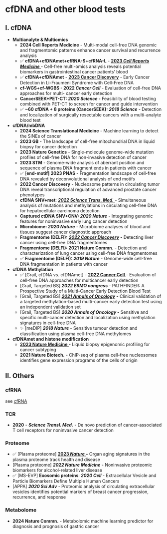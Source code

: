 
# cfDNA and other blood tests

## I. cfDNA

* **Multianalyte & Multiomics**&#x20;
  * **2024 Cell Reports Medicine** - Multi-modal cell-free DNA genomic and fragmentomic patterns enhance cancer survival and recurrence analysis
  * ✅ **cfDNA+cfDNAmet+cfRNA-S+cfRNA-L** - [**2023&#x20;**_**Cell Reports Medicine**_ ](https://www.cell.com/cell-reports-medicine/fulltext/S2666-3791\(23\)00475-5)- Cell-free multi-omics analysis reveals potential biomarkers in gastrointestinal cancer patients’ blood
  * ✅ **cfDNA+cfDNAmet** - [**2023 Cancer Discovery**](https://aacrjournals.org/cancerdiscovery/article/doi/10.1158/2159-8290.CD-23-0456/729598/Early-Cancer-Detection-in-Li-Fraumeni-Syndrome) - Early Cancer Detection in Li-Fraumeni Syndrome with Cell-Free DNA&#x20;
  * **cf-WGS+cf-WGBS - 2022&#x20;**_**Cancer Cell**_ - Evaluation of cell-free DNA approaches for multi- cancer early detection
  * **CancerSEEK+PET-CT:&#x20;**_**2020 Science -**_ Feasibility of blood testing combined with PET-CT to screen for cancer and guide intervention
  * ✅ **\~60 cfDNA + 8 proteins (CancerSEEK):&#x20;**_**2018 Science**_ - Detection and localization of surgically resectable cancers with a multi-analyte blood test
* **cfDNA/mbDNA** &#x20;
  * **2024 Science Translational Medicine** - Machine learning to detect the SINEs of cancer
  * **2023 GB** - The landscape of cell-free mitochondrial DNA in liquid biopsy for cancer detection
  * **2023 Nature Genetics** - Single-molecule genome-wide mutation profiles of cell-free DNA for non-invasive detection of cancer
  * **2023 STM** - Genome-wide analysis of aberrant position and sequence of plasma DNA fragment ends in patients with cancer
  * &#x20;✅ \[**end-motif]** **2023 PNAS** - Fragmentation landscape of cell-free DNA revealed by deconvolutional analysis of end motifs
  * **2022 Cancer Discovery** - Nucleosome patterns in circulating tumor DNA reveal transcriptional regulation of advanced prostate cancer phenotypes
  * **cfDNA SNV+met**: [_**2022 Science Trans. Med.**_ ](https://www.science.org/doi/10.1126/scitranslmed.abp8704)- Simultaneous analysis of mutations and methylations in circulating cell-free DNA for hepatocellular carcinoma detection
  * **Captured ctDNA SNV+CNV:&#x20;**_**2020 Nature**_ - Integrating genomic features for noninvasive early lung cancer detection
  * **Microbiome:&#x20;**_**2020 Nature**_ - Microbiome analyses of blood and tissues suggest cancer diagnostic approach&#x20;
  * **Fragmentome (DELFI):** [_**2022 Cancer Discovery**_](https://www.science.org/doi/10.1126/scitranslmed.abp8704) **-** Detecting liver cancer using cell-free DNA fragmentomes
  * **Fragmentome (DELFI): 2021 Nature Commn.** - Detection and characterization of lung cancer using cell-free DNA fragmentomes
  * ✅ **Fragmentome (DELFI):&#x20;**_**2019 Nature**_ - Genome-wide cell-free DNA fragmentation in patients with cancer
* **cfDNA Methylation**&#x20;
  * ✅ \[Grail, cfDNA vs. cfDNAmet] - [**2022 Cancer Cell** ](https://doi.org/10.1016/j.ccell.2022.10.022)- Evaluation of cell-free DNA approaches for multicancer early detection
  * \[Grail, Targeted BS] _**2022 ESMO congress**_ - PATHFINDER: A Prospective Study of a Multi-Cancer Early Detection Blood Test
  * \[Grail, Targeted BS] [_**2021 Annals of Oncology**_](https://www.science.org/doi/10.1126/scitranslmed.abp8704) **-** Clinical validation of a targeted methylation-based multi-cancer early detection test using an independent validation set
  * \[Grail, Targeted BS] _**2020 Annals of Oncology**_**&#x20;-** Sensitive and specific multi-cancer detection and localization using methylation signatures in cell-free DNA
  * ✨ \[meDIP] _**2018 Nature**_ - Sensitive tumour detection and classification using plasma cell-free DNA methylomes
* **cfDNAmet and histone modification**
  * [**2023 Nature Medicine** ](https://www.nature.com/articles/s41591-023-02605-z)**-** Liquid biopsy epigenomic profiling for cancer subtyping
  * **2021 Nature Biotech.** - ChIP-seq of plasma cell-free nucleosomes identifies gene expression programs of the cells of origin




## II. Others

### **cfRNA**

see [cfRNA](cfRNA.md)

### **TCR**

* **2020** - _**Science Transl. Med.**_ - De novo prediction of cancer-associated T cell receptors for noninvasive cancer detection

### **Proteome**

* ✅ \[Plasma proteome] [**2023&#x20;**_**Nature**_ ](https://www.nature.com/articles/s41586-023-06802-1)**-** Organ aging signatures in the plasma proteome track health and disease
* \[Plasma proteome] _**2022 Nature Medicine**_ - Noninvasive proteomic biomarkers for alcohol-related liver disease
* ✅  \[MS-EVP] **Exosomic proteins**: _**2020 Cell**_ - Extracellular Vesicle and Particle Biomarkers Define Multiple Human Cancers
* \[APPA] _**2020 Sci Adv** -_ Proteomic analysis of circulating extracellular vesicles identifies potential markers of breast cancer progression, recurrence, and response

### **Metabolome**

* **2024 Nature Commn.** - Metabolomic machine learning predictor for diagnosis and prognosis of gastric cancer

